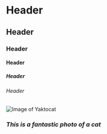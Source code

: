 # Header
## Header
### Header
#### Header
##### Header
###### Header
![Image of Yaktocat](https://octodex.github.com/images/yaktocat.png)

### **_This is a fantastic photo of a cat_**
